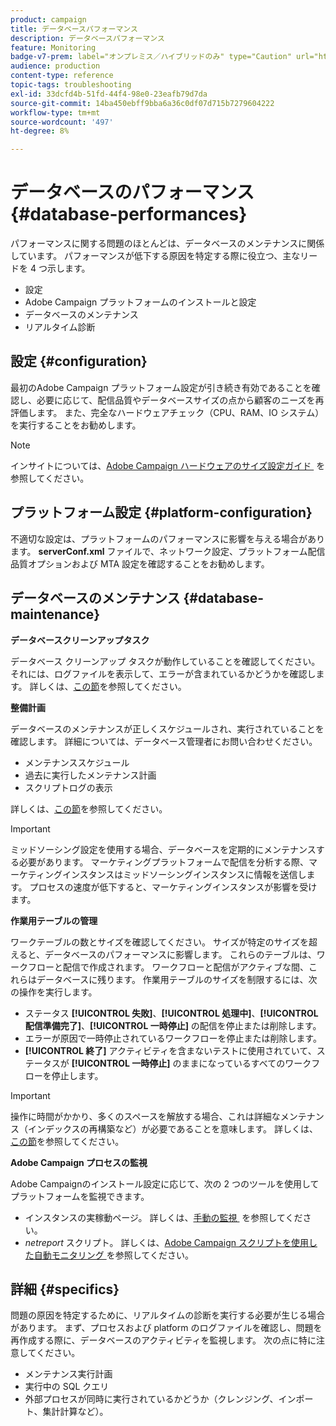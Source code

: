 ```yaml
---
product: campaign
title: データベースパフォーマンス
description: データベースパフォーマンス
feature: Monitoring
badge-v7-prem: label="オンプレミス／ハイブリッドのみ" type="Caution" url="https://experienceleague.adobe.com/docs/campaign-classic/using/installing-campaign-classic/architecture-and-hosting-models/hosting-models-lp/hosting-models.html?lang=ja" tooltip="オンプレミスデプロイメントとハイブリッドデプロイメントにのみ適用されます"
audience: production
content-type: reference
topic-tags: troubleshooting
exl-id: 33dcfd4b-51fd-44f4-98e0-23eafb79d7da
source-git-commit: 14ba450ebff9bba6a36c0df07d715b7279604222
workflow-type: tm+mt
source-wordcount: '497'
ht-degree: 8%

---
```


# データベースのパフォーマンス{#database-performances}



パフォーマンスに関する問題のほとんどは、データベースのメンテナンスに関係しています。 パフォーマンスが低下する原因を特定する際に役立つ、主なリードを 4 つ示します。

* 設定
* Adobe Campaign プラットフォームのインストールと設定
* データベースのメンテナンス
* リアルタイム診断

## 設定 {#configuration}

最初のAdobe Campaign プラットフォーム設定が引き続き有効であることを確認し、必要に応じて、配信品質やデータベースサイズの点から顧客のニーズを再評価します。 また、完全なハードウェアチェック（CPU、RAM、IO システム）を実行することをお勧めします。

>[!NOTE]
>
>インサイトについては、[Adobe Campaign ハードウェアのサイズ設定ガイド &#x200B;](https://helpx.adobe.com/jp/campaign/kb/hardware-sizing-guide.html) を参照してください。

## プラットフォーム設定 {#platform-configuration}

不適切な設定は、プラットフォームのパフォーマンスに影響を与える場合があります。 **serverConf.xml** ファイルで、ネットワーク設定、プラットフォーム配信品質オプションおよび MTA 設定を確認することをお勧めします。

## データベースのメンテナンス {#database-maintenance}

**データベースクリーンアップタスク**

データベース クリーンアップ タスクが動作していることを確認してください。 それには、ログファイルを表示して、エラーが含まれているかどうかを確認します。 詳しくは、[この節](../../production/using/database-cleanup-workflow.md)を参照してください。

**整備計画**

データベースのメンテナンスが正しくスケジュールされ、実行されていることを確認します。 詳細については、データベース管理者にお問い合わせください。

* メンテナンススケジュール
* 過去に実行したメンテナンス計画
* スクリプトログの表示

詳しくは、[この節](../../production/using/recommendations.md)を参照してください。

>[!IMPORTANT]
>
>ミッドソーシング設定を使用する場合、データベースを定期的にメンテナンスする必要があります。 マーケティングプラットフォームで配信を分析する際、マーケティングインスタンスはミッドソーシングインスタンスに情報を送信します。 プロセスの速度が低下すると、マーケティングインスタンスが影響を受けます。

**作業用テーブルの管理**

ワークテーブルの数とサイズを確認してください。 サイズが特定のサイズを超えると、データベースのパフォーマンスに影響します。 これらのテーブルは、ワークフローと配信で作成されます。 ワークフローと配信がアクティブな間、これらはデータベースに残ります。 作業用テーブルのサイズを制限するには、次の操作を実行します。

* ステータス **[!UICONTROL 失敗]**、**[!UICONTROL 処理中]**、**[!UICONTROL 配信準備完了]**、**[!UICONTROL 一時停止]** の配信を停止または削除します。
* エラーが原因で一時停止されているワークフローを停止または削除します。
* **[!UICONTROL 終了]** アクティビティを含まないテストに使用されていて、ステータスが **[!UICONTROL 一時停止]** のままになっているすべてのワークフローを停止します。

>[!IMPORTANT]
>
>操作に時間がかかり、多くのスペースを解放する場合、これは詳細なメンテナンス（インデックスの再構築など）が必要であることを意味します。 詳しくは、[この節](../../production/using/recommendations.md)を参照してください。

**Adobe Campaign プロセスの監視**

Adobe Campaignのインストール設定に応じて、次の 2 つのツールを使用してプラットフォームを監視できます。

* インスタンスの実稼動ページ。 詳しくは、[&#x200B; 手動の監視 &#x200B;](../../production/using/monitoring-processes.md#manual-monitoring) を参照してください。
* *netreport* スクリプト。 詳しくは、[Adobe Campaign スクリプトを使用した自動モニタリング &#x200B;](../../production/using/monitoring-processes.md#automatic-monitoring-via-adobe-campaign-scripts) を参照してください。

## 詳細 {#specifics}

問題の原因を特定するために、リアルタイムの診断を実行する必要が生じる場合があります。 まず、プロセスおよび platform のログファイルを確認し、問題を再作成する際に、データベースのアクティビティを監視します。 次の点に特に注意してください。

* メンテナンス実行計画
* 実行中の SQL クエリ
* 外部プロセスが同時に実行されているかどうか（クレンジング、インポート、集計計算など）。
